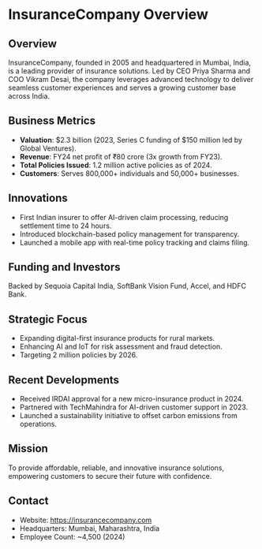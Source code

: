 
# InsuranceCompany Overview

## Overview
InsuranceCompany, founded in 2005 and headquartered in Mumbai, India, is a leading provider of insurance solutions. Led by CEO Priya Sharma and COO Vikram Desai, the company leverages advanced technology to deliver seamless customer experiences and serves a growing customer base across India.

## Business Metrics
- **Valuation**: $2.3 billion (2023, Series C funding of $150 million led by Global Ventures).
- **Revenue**: FY24 net profit of ₹80 crore (3x growth from FY23).
- **Total Policies Issued**: 1.2 million active policies as of 2024.
- **Customers**: Serves 800,000+ individuals and 50,000+ businesses.

## Innovations
- First Indian insurer to offer AI-driven claim processing, reducing settlement time to 24 hours.
- Introduced blockchain-based policy management for transparency.
- Launched a mobile app with real-time policy tracking and claims filing.

## Funding and Investors
Backed by Sequoia Capital India, SoftBank Vision Fund, Accel, and HDFC Bank.

## Strategic Focus
- Expanding digital-first insurance products for rural markets.
- Enhancing AI and IoT for risk assessment and fraud detection.
- Targeting 2 million policies by 2026.

## Recent Developments
- Received IRDAI approval for a new micro-insurance product in 2024.
- Partnered with TechMahindra for AI-driven customer support in 2023.
- Launched a sustainability initiative to offset carbon emissions from operations.

## Mission
To provide affordable, reliable, and innovative insurance solutions, empowering customers to secure their future with confidence.

## Contact
- Website: https://insurancecompany.com
- Headquarters: Mumbai, Maharashtra, India
- Employee Count: ~4,500 (2024)
